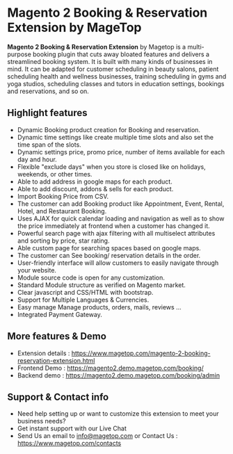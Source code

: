 # Magento 2 Booking & Reservation Extension by MageTop

**Magento 2 Booking & Reservation Extension** by Magetop is a multi-purpose booking plugin that cuts away bloated features and delivers a streamlined booking system. It is built with many kinds of businesses in mind. It can be adapted for customer scheduling in beauty salons, patient scheduling health and wellness businesses, training scheduling in gyms and yoga studios, scheduling classes and tutors in education settings, bookings and reservations, and so on. 

## Highlight features

- Dynamic Booking product creation for Booking and reservation.
- Dynamic time settings like create multiple time slots and also set the time span of the slots.
- Dynamic settings price, promo price, number of items available for each day and hour.
- Flexible "exclude days" when you store is closed like on holidays, weekends, or other times.
- Able to add address in google maps for each product.
- Able to add discount, addons & sells for each product.
- Import Booking Price from CSV.
- The customer can add Booking product like Appointment, Event, Rental, Hotel, and Restaurant Booking.
- Uses AJAX for quick calendar loading and navigation as well as to show the price immediately at frontend when a customer has changed it.
- Powerful search page with ajax filtering with all multiselect attributes and sorting by price, star rating.
- Able custom page for searching spaces based on google maps.
- The customer can See booking/ reservation details in the order.
- User-friendly interface will allow customers to easily navigate through your website.
- Module source code is open for any customization.
- Standard Module structure as verified on Magento market.
- Clear javascript and CSS/HTML with bootstrap.
- Support for Multiple Languages & Currencies.
- Easy manage Manage products, orders, mails, reviews ...
- Integrated Payment Gateway.

## More features & Demo

- Extension details : https://www.magetop.com/magento-2-booking-reservation-extension.html
- Frontend Demo : https://magento2.demo.magetop.com/booking/
- Backend demo : https://magento2.demo.magetop.com/booking/admin

## Support & Contact info

- Need help setting up or want to customize this extension to meet your business needs? 
- Get instant support with our Live Chat
- Send Us an email to info@magetop.com or Contact Us : https://www.magetop.com/contacts
